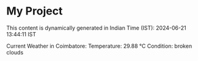 # My Project

This content is dynamically generated in Indian Time (IST): 2024-06-21 13:44:11 IST


Current Weather in Coimbatore:
Temperature: 29.88 °C
Condition: broken clouds
